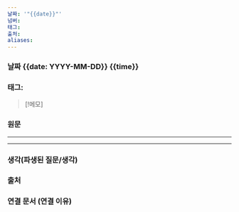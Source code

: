 ```yaml
---
날짜: '"{{date}}"'
넘버: 
태그: 
출처: 
aliases:
---
```

### 날짜 {{date: YYYY-MM-DD}} {{time}}

### 태그:

>[!메모]
>

### 원문
---

---
### 생각(파생된 질문/생각)

### 출처

### 연결 문서 (연결 이유)
